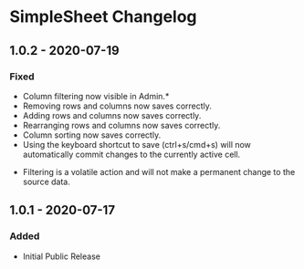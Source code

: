 # SimpleSheet Changelog

## 1.0.2 - 2020-07-19
### Fixed
- Column filtering now visible in Admin.*
- Removing rows and columns now saves correctly.
- Adding rows and columns now saves correctly.
- Rearranging rows and columns now saves correctly.
- Column sorting now saves correctly.
- Using the keyboard shortcut to save (ctrl+s/cmd+s) will now automatically commit changes to the currently active cell.

* Filtering is a volatile action and will not make a permanent change to the source data.

## 1.0.1 - 2020-07-17
### Added
- Initial Public Release
